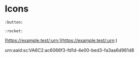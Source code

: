 # Icons

`:button:`

```
:rocket:
```

[https://example.test/:urn:](https://example.test/:urn:)

urn:aaid:sc:VA6C2:ac6066f3-fd1d-4e00-bed3-fa3aa6d981d8
